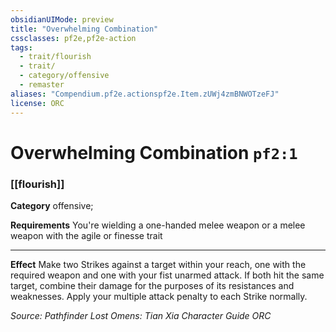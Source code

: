 ```yaml
---
obsidianUIMode: preview
title: "Overwhelming Combination"
cssclasses: pf2e,pf2e-action
tags:
  - trait/flourish
  - trait/
  - category/offensive
  - remaster
aliases: "Compendium.pf2e.actionspf2e.Item.zUWj4zmBNWOTzeFJ"
license: ORC
---
```

# Overwhelming Combination `pf2:1`

### [[flourish]]

**Category** offensive; 




**Requirements** You're wielding a one-handed melee weapon or a melee weapon with the agile or finesse trait

* * *

**Effect** Make two Strikes against a target within your reach, one with the required weapon and one with your fist unarmed attack. If both hit the same target, combine their damage for the purposes of its resistances and weaknesses. Apply your multiple attack penalty to each Strike normally.

*Source: Pathfinder Lost Omens: Tian Xia Character Guide*
*ORC*